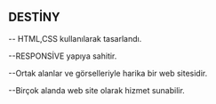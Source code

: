 ## DESTİNY

-- HTML,CSS kullanılarak tasarlandı.

--RESPONSİVE yapıya sahitir.

--Ortak alanlar  ve görselleriyle harika bir web sitesidir.

--Birçok alanda web site olarak hizmet sunabilir.
